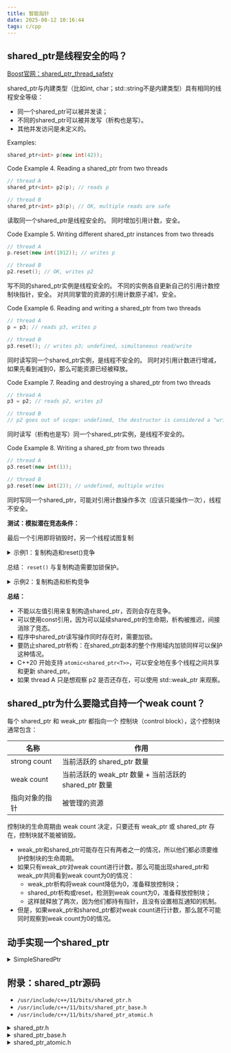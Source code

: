 ```yaml
---
title: 智能指针
date: 2025-08-12 10:16:44
tags: c/cpp
---
```


## shared_ptr是线程安全的吗？

[Boost官网：shared_ptr_thread_safety](https://www.boost.org/doc/libs/1_82_0/libs/smart_ptr/doc/html/smart_ptr.html#shared_ptr_thread_safety)

shared_ptr与内建类型（比如int, char；std::string不是内建类型）具有相同的线程安全等级：
- 同一个shared_ptr可以被并发读；
- 不同的shared_ptr可以被并发写（析构也是写）。
- 其他并发访问是未定义的。

Examples:
```cpp
shared_ptr<int> p(new int(42));
```

Code Example 4. Reading a shared_ptr from two threads
```cpp
// thread A
shared_ptr<int> p2(p); // reads p

// thread B
shared_ptr<int> p3(p); // OK, multiple reads are safe
```
读取同一个shared_ptr是线程安全的。
同时增加引用计数，安全。

Code Example 5. Writing different shared_ptr instances from two threads
```cpp
// thread A
p.reset(new int(1912)); // writes p

// thread B
p2.reset(); // OK, writes p2
```
写不同的shared_ptr实例是线程安全的。
不同的实例各自更新自己的引用计数控制块指针，安全。
对共同掌管的资源的引用计数原子减1，安全。

Code Example 6. Reading and writing a shared_ptr from two threads
```cpp
// thread A
p = p3; // reads p3, writes p

// thread B
p3.reset(); // writes p3; undefined, simultaneous read/write
```
同时读写同一个shared_ptr实例，是线程不安全的。
同时对引用计数进行增减，如果先看到减到0，那么可能资源已经被释放。

Code Example 7. Reading and destroying a shared_ptr from two threads
```cpp
// thread A
p3 = p2; // reads p2, writes p3

// thread B
// p2 goes out of scope: undefined, the destructor is considered a "write access"
```
同时读写（析构也是写）同一个shared_ptr实例，是线程不安全的。

Code Example 8. Writing a shared_ptr from two threads
```cpp
// thread A
p3.reset(new int(1));

// thread B
p3.reset(new int(2)); // undefined, multiple writes
```
同时写同一个shared_ptr，可能对引用计数操作多次（应该只能操作一次），线程不安全。



**测试：模拟潜在竞态条件：**

最后一个引用即将销毁时，另一个线程试图复制

<details>
<summary>示例1：复制构造和reset()竞争</summary>

{% include_code lang:cpp shared_ptr/race1.cpp %}

</details>

总结： `reset()` 与复制构造需要加锁保护。

<details>
<summary>示例2：复制构造和析构竞争</summary>

{% include_code lang:cpp shared_ptr/race2.cpp %}

</details>


**总结：**

- 不能以左值引用来复制构造shared_ptr，否则会存在竞争。
- 可以使用const引用，因为可以延续shared_ptr的生命期，析构被推迟，间接消除了竞态。
- 程序中shared_ptr读写操作同时存在时，需要加锁。
- 要防止shared_ptr析构：在shared_ptr副本的整个作用域内加锁同样可以保护这种情况。
- C++20 开始支持 `atomic<shared_ptr<T>>`，可以安全地在多个线程之间共享和更新 shared_ptr。
- 如果 thread A 只是想观察 p2 是否还存在，可以使用 std::weak_ptr 来观察。


## shared_ptr为什么要隐式自持一个weak count？

每个 shared_ptr 和 weak_ptr 都指向一个 控制块（control block），这个控制块通常包含：

| 名称           | 作用                                                |
|----------------|-----------------------------------------------------|
| strong count   | 当前活跃的 shared_ptr 数量                          |
| weak count     | 当前活跃的 weak_ptr 数量 + 当前活跃的 shared_ptr 数量 |
| 指向对象的指针 | 被管理的资源                                        |

控制块的生命周期由 weak count 决定，只要还有 weak_ptr 或 shared_ptr 存在，控制块就不能被销毁。

- weak_ptr和shared_ptr可能存在只有两者之一的情况，所以他们都必须要维护控制块的生命周期。
- 如果只有weak_ptr对weak count进行计数，那么可能出现shared_ptr和weak_ptr共同看到weak count为0的情况：
  - weak_ptr析构将weak count降低为0，准备释放控制块；
  - shared_ptr析构或reset，检测到weak count为0，准备释放控制块；
  - 这样就释放了两次，因为他们都持有指针，且没有设置相互通知的机制。
- 但是，如果weak_ptr和shared_ptr都对weak count进行计数，那么就不可能同时观察到weak count为0的情况。


## 动手实现一个shared_ptr

<details>
<summary>SimpleSharedPtr</summary>

{% include_code lang:cpp shared_ptr/SimpleSharedPtr.cpp %}

</details>

## 附录：shared_ptr源码

- `/usr/include/c++/11/bits/shared_ptr.h`
- `/usr/include/c++/11/bits/shared_ptr_base.h`
- `/usr/include/c++/11/bits/shared_ptr_atomic.h`

<details>
<summary>shared_ptr.h</summary>
{% include_code lang:cpp shared_ptr/shared_ptr.h %}
</details>

<details>
<summary>shared_ptr_base.h</summary>
{% include_code lang:cpp shared_ptr/shared_ptr_base.h %}
</details>

<details>
<summary>shared_ptr_atomic.h</summary>
{% include_code lang:cpp shared_ptr/shared_ptr_atomic.h %}
</details>

